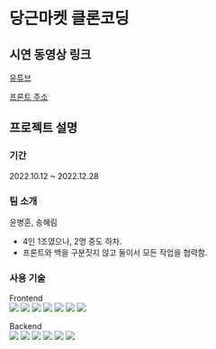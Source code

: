 # 당근마켓 클론코딩

## 시연 동영상 링크

[유튜브](https://www.youtube.com/watch?v=tEu6WCS2XUY)

[프론트 주소](https://github.com/SBS-Carrot/Carrot_Frontend)

## 프로젝트 설명

### 기간

2022.10.12 ~ 2022.12.28

### 팀 소개

윤병훈, 송혜림

- 4인 1조였으나, 2명 중도 하차.
- 프론트와 백을 구분짓지 않고 둘이서 모든 작업을 협력함.

### 사용 기술

Frontend <br/>
<img src="https://img.shields.io/badge/react-61DAFB?style=for-the-badge&logo=react&logoColor=black">
<img src="https://img.shields.io/badge/javascript-F7DF1E?style=for-the-badge&logo=javascript&logoColor=black">
<img src="https://img.shields.io/badge/node.js-339933?style=for-the-badge&logo=Node.js&logoColor=white">
<img src="https://img.shields.io/badge/html5-E34F26?style=for-the-badge&logo=html5&logoColor=white">
<img src="https://img.shields.io/badge/css-1572B6?style=for-the-badge&logo=css3&logoColor=white">
<img src="https://img.shields.io/badge/fontawesome-339AF0?style=for-the-badge&logo=fontawesome&logoColor=white">
<img src="https://img.shields.io/badge/axios-2C5BB4?style=for-the-badge&logoColor=white">

Backend <br/>
<img src="https://img.shields.io/badge/java-007396?style=for-the-badge&logo=java&logoColor=white">
<img src="https://img.shields.io/badge/springboot-6DB33F?style=for-the-badge&logo=springboot&logoColor=white">
<img src="https://img.shields.io/badge/mariaDB-003545?style=for-the-badge&logo=mariaDB&logoColor=white">
<img src="https://img.shields.io/badge/amazonaws-232F3E?style=for-the-badge&logo=amazonaws&logoColor=white">
<img src="https://img.shields.io/badge/bootstrap-7952B3?style=for-the-badge&logo=bootstrap&logoColor=white">
<img src="https://img.shields.io/badge/JPA-abd798?style=for-the-badge&logoColor=white">
